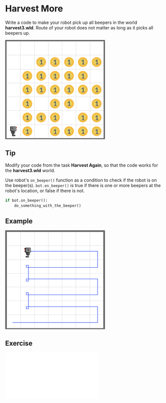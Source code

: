 # Harvest More

Write a code to make your robot pick up all beepers in the world **harvest3.wld**. Route of your robot does not matter as long as it picks all beepers up.

<img src="../assets/04-1-harvest-more-before.png" style="max-width:320px" />

## Tip

Modify your code from the task **Harvest Again**, so that the code works for the **harvest3.wld** world.

Use robot's `on_beeper()` function as a condition to check if the robot is on the beeper(s). 
`bot.on_beeper()` is true if there is one or more beepers at the robot's location, or false if there is not. 

```python
if bot.on_beeper():
    do_something_with_the_beeper()
```

## Example

<img src="../assets/04-1-harvest-more-after.png" style="max-width:320px" />

## Exercise

<iframe class="u-pad-embed" src="../pads/harvest-more/
exercise_embed/" frameborder="0"></iframe>